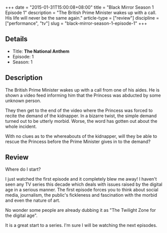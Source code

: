 +++
date = "2015-01-31T15:00:08+08:00"
title = "Black Mirror Season 1 Episode 1"
description = "The British Prime Minister wakes up with a call. His life will never be the same again."
article-type = ["review"]
discipline = ["performance", "tv"]
slug = "black-mirror-season-1-episode-1"
+++

## Details

+ Title: **The National Anthem**
+ Episode: 1
+ Season: 1

## Description

The British Prime Minister wakes up with a call from one of his aides. He is shown a video feed informing him that the Princess was abducted by some unknown person.

They then get to the end of the video where the Princess was forced to recite the demand of the kidnapper. In a bizarre twist, the simple demand turned out to be utterly morbid. Worse, the word has gotten out about the whole incident.

With no clues as to the whereabouts of the kidnapper, will they be able to rescue the Princess before the Prime Minister gives in to the demand?

## Review

Where do I start?

I just watched the first episode and it completely blew me away! I haven't seen any TV series this decade which deals with issues raised by the digital age in a serious manner. The first episode forces you to think about social media, journalism, the public's fickleness and fascination with the morbid and even the nature of art.

No wonder some people are already dubbing it as "The Twilight Zone for the digital age".

It is a great start to a series. I'm sure I will be watching the next episodes.

